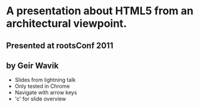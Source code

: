 A presentation about HTML5 from an architectural viewpoint.
=========================================
Presented at rootsConf 2011 
------------------------------
by Geir Wavik
-------------------------------
- Slides from lightning talk
- Only tested in Chrome
- Navigate with arrow keys
- 'c' for slide overview